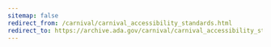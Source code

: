 ```yaml
---
sitemap: false 
redirect_from: /carnival/carnival_accessibility_standards.html 
redirect_to: https://archive.ada.gov/carnival/carnival_accessibility_standards.html 
---
```

